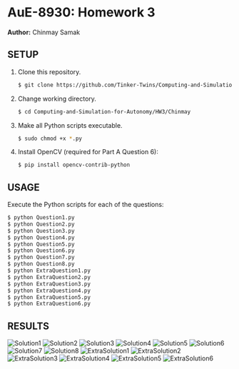 # AuE-8930: Homework 3
**Author:** Chinmay Samak

## SETUP

1. Clone this repository.
    ```bash
    $ git clone https://github.com/Tinker-Twins/Computing-and-Simulation-for-Autonomy.git
    ```
2. Change working directory.
    ```bash
    $ cd Computing-and-Simulation-for-Autonomy/HW3/Chinmay
    ```
3. Make all Python scripts executable.
    ```bash
    $ sudo chmod +x *.py
    ```
4. Install OpenCV (required for Part A Question 6):
    ```bash
    $ pip install opencv-contrib-python
    ```

## USAGE

Execute the Python scripts for each of the questions:
```bash
$ python Question1.py
$ python Question2.py
$ python Question3.py
$ python Question4.py
$ python Question5.py
$ python Question6.py
$ python Question7.py
$ python Question8.py
$ python ExtraQuestion1.py
$ python ExtraQuestion2.py
$ python ExtraQuestion3.py
$ python ExtraQuestion4.py
$ python ExtraQuestion5.py
$ python ExtraQuestion6.py
```

## RESULTS
![Solution1](Results/Solution1.png)
![Solution2](Results/Solution2.png)
![Solution3](Results/Solution3.png)
![Solution4](Results/Solution4.png)
![Solution5](Results/Solution5.png)
![Solution6](Results/Solution6.png)
![Solution7](Results/Solution7.png)
![Solution8](Results/Solution8.png)
![ExtraSolution1](Results/ExtraSolution1.png)
![ExtraSolution2](Results/ExtraSolution2.png)
![ExtraSolution3](Results/ExtraSolution3.png)
![ExtraSolution4](Results/ExtraSolution4.png)
![ExtraSolution5](Results/ExtraSolution5.png)
![ExtraSolution6](Results/ExtraSolution6.png)